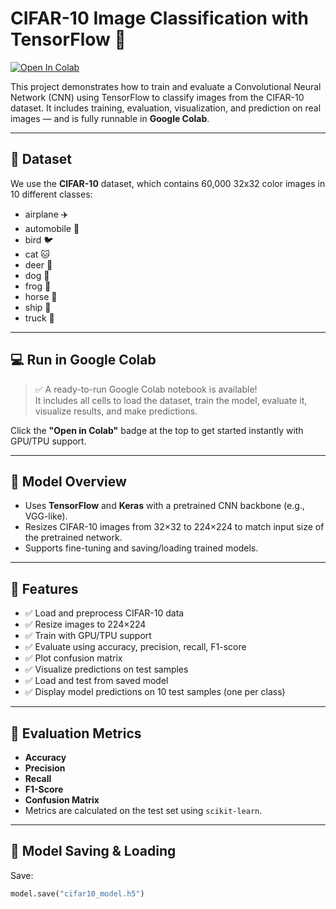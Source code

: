 # CIFAR-10 Image Classification with TensorFlow 🚀

[![Open In Colab](https://colab.research.google.com/assets/colab-badge.svg)](https://colab.research.google.com/github/Mo-kw/cifar10-image-classification-tensorflow/blob/main/Image_Classification_on_CIFAR_10_with_TensorFlow.ipynb)



This project demonstrates how to train and evaluate a Convolutional Neural Network (CNN) using TensorFlow to classify images from the CIFAR-10 dataset. It includes training, evaluation, visualization, and prediction on real images — and is fully runnable in **Google Colab**.

---

## 📂 Dataset

We use the **CIFAR-10** dataset, which contains 60,000 32x32 color images in 10 different classes:

- airplane ✈️  
- automobile 🚗  
- bird 🐦  
- cat 🐱  
- deer 🦌  
- dog 🐶  
- frog 🐸  
- horse 🐴  
- ship 🚢  
- truck 🚚  

---

## 💻 Run in Google Colab

> ✅ A ready-to-run Google Colab notebook is available!  
> It includes all cells to load the dataset, train the model, evaluate it, visualize results, and make predictions.

Click the **"Open in Colab"** badge at the top to get started instantly with GPU/TPU support.

---

## 🧠 Model Overview

- Uses **TensorFlow** and **Keras** with a pretrained CNN backbone (e.g., VGG-like).
- Resizes CIFAR-10 images from 32×32 to 224×224 to match input size of the pretrained network.
- Supports fine-tuning and saving/loading trained models.

---

## 🔧 Features

- ✅ Load and preprocess CIFAR-10 data  
- ✅ Resize images to 224×224  
- ✅ Train with GPU/TPU support  
- ✅ Evaluate using accuracy, precision, recall, F1-score  
- ✅ Plot confusion matrix  
- ✅ Visualize predictions on test samples  
- ✅ Load and test from saved model  
- ✅ Display model predictions on 10 test samples (one per class)

---

## 🧪 Evaluation Metrics

- **Accuracy**
- **Precision**
- **Recall**
- **F1-Score**
- **Confusion Matrix**
- Metrics are calculated on the test set using `scikit-learn`.

---

## 💾 Model Saving & Loading

Save:
```python
model.save("cifar10_model.h5")
